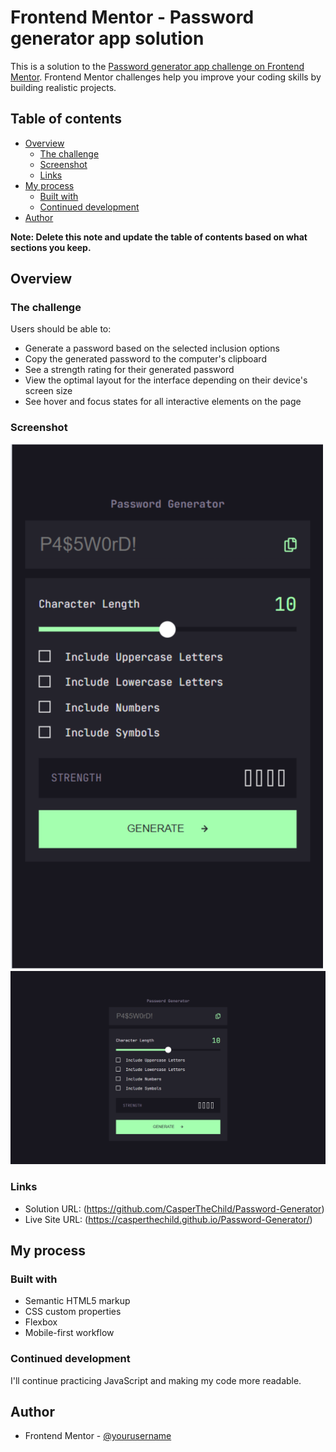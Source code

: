 # Frontend Mentor - Password generator app solution

This is a solution to the [Password generator app challenge on Frontend Mentor](https://www.frontendmentor.io/challenges/password-generator-app-Mr8CLycqjh). Frontend Mentor challenges help you improve your coding skills by building realistic projects. 

## Table of contents

- [Overview](#overview)
  - [The challenge](#the-challenge)
  - [Screenshot](#screenshot)
  - [Links](#links)
- [My process](#my-process)
  - [Built with](#built-with)
  - [Continued development](#continued-development)
- [Author](#author)

**Note: Delete this note and update the table of contents based on what sections you keep.**

## Overview

### The challenge

Users should be able to:

- Generate a password based on the selected inclusion options
- Copy the generated password to the computer's clipboard
- See a strength rating for their generated password
- View the optimal layout for the interface depending on their device's screen size
- See hover and focus states for all interactive elements on the page

### Screenshot

![](./assets/design/2024-12-19_19-14-12.png)
![](./assets/design/2024-12-19_19-14-31.png)

### Links

- Solution URL: (https://github.com/CasperTheChild/Password-Generator)
- Live Site URL: (https://casperthechild.github.io/Password-Generator/)

## My process

### Built with

- Semantic HTML5 markup
- CSS custom properties
- Flexbox
- Mobile-first workflow

### Continued development

I'll continue practicing JavaScript and making my code more readable.

## Author

- Frontend Mentor - [@yourusername](https://www.frontendmentor.io/profile/CasperTheChild)
